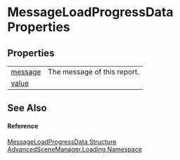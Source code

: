 # MessageLoadProgressData Properties




## Properties
<table>
<tr>
<td><a href="P_AdvancedSceneManager_Loading_MessageLoadProgressData_message">message</a></td>
<td>The message of this report.</td></tr>
<tr>
<td><a href="P_AdvancedSceneManager_Loading_MessageLoadProgressData_value">value</a></td>
<td> </td></tr>
</table>

## See Also


#### Reference
<a href="T_AdvancedSceneManager_Loading_MessageLoadProgressData">MessageLoadProgressData Structure</a>  
<a href="N_AdvancedSceneManager_Loading">AdvancedSceneManager.Loading Namespace</a>  
